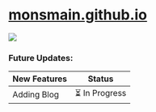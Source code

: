 #  [monsmain.github.io](https://monsmain.github.io)
  <a href="https://monsmain.github.io/index.html#timeline03-1l"><img src="https://img.shields.io/badge/Donate-E5322D?style=for-the-badge&logo=ilovepdf&logoColor=white" /></a>
</div>

### Future Updates:
| New Features | Status |
|:---|:---:|
| Adding Blog | ⏳ In Progress |

